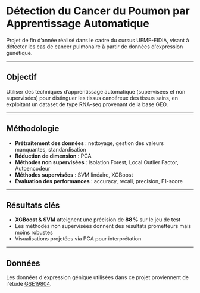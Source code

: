 # Détection du Cancer du Poumon par Apprentissage Automatique 

Projet de fin d’année réalisé dans le cadre du cursus UEMF-EIDIA, visant à détecter les cas de cancer pulmonaire à partir de données d'expression génétique.

---

## Objectif

Utiliser des techniques d’apprentissage automatique (supervisées et non supervisées) pour distinguer les tissus cancéreux des tissus sains, en exploitant un dataset de type RNA-seq provenant de la base GEO.

---

## Méthodologie

- **Prétraitement des données** : nettoyage, gestion des valeurs manquantes, standardisation
- **Réduction de dimension** : PCA
- **Méthodes non supervisées** : Isolation Forest, Local Outlier Factor, Autoencodeur
- **Méthodes supervisées** : SVM linéaire, XGBoost
- **Évaluation des performances** : accuracy, recall, precision, F1-score

---

## Résultats clés

- **XGBoost & SVM** atteignent une précision de **88 %** sur le jeu de test
- Les méthodes non supervisées donnent des résultats prometteurs mais moins robustes
- Visualisations projetées via PCA pour interprétation

---

## Données

Les données d'expression génique utilisées dans ce projet proviennent de l'étude [GSE19804](https://www.ncbi.nlm.nih.gov/geo/query/acc.cgi?acc=GSE19804). 
